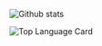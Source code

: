 ![Github stats](https://github-readme-stats.vercel.app/api?username=danielkosgei&theme=codeSTACKr&show_icons=true&count_private=true)


![Top Language Card](https://github-readme-stats.vercel.app/api/top-langs/?username=danielkosgei&layout=donut&theme=codeSTACKr&show_icons=true&count_private=true)
